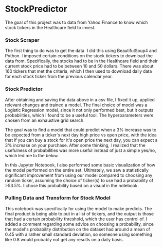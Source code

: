 # StockPredictor

The goal of this project was to data from Yahoo Finance to know which stock tickers in the Healthcare field to invest.

### Stock Scraper
The first thing to do was to get the data. I did this using BeautifulSoup4 and Python. I imposed certain conditions on the stock tickers to download the data from. Specifically, the stocks had to be in the Healthcare field and their current stock price had to be between 10 and 50 dollars. There was about 160 tickers that met the criteria, which I then used to download daily data for each stock ticker from the previous calendar year.

### Stock Predictor
After obtaining and saving the data above in a csv file, I fixed it up, applied relevant changes and trained a model. The final choice of model was a Logistic Regression model, since it not only performed best, but it outputs probabilities, which I found to be a useful tool. The hyperparameters were chosen from an exhaustive grid search.

The goal was to find a model that could predict when a 3% increase was to be expected from a ticker's next day high price vs open price, with the idea that if you can buy a stock for it's open price the next day, you can expect a 3% increase on your purchase. After some thinking, I realized that the usefulness of probabilities was more useful instead of just a simple yes/no, which led me to the below.

In this Jupyter Notebook, I also performed some basic visualization of how the model performed on the entire set. Ultimately, we saw a statistically significant improvement from using our model compared to choosing any random ticker, assuming the choice of ticker(s) to use had a probability of >53.5%. I chose this probability based on a visual in the notebook.

### Pulling Data and Transform for Stock Model
This notebook was specifically for using the model to make predicts. The final product is being able to put in a list of tickers, and the output is those that had a certain probability threshold, which the user has control of. I added a comment regarding some advice on choosing a probability, since the model's probability distribution on the dataset had around a mean of 0.45 with a rather small standard deviation, so someone using something like 0.8 would probably not get any results on a daily basis.
